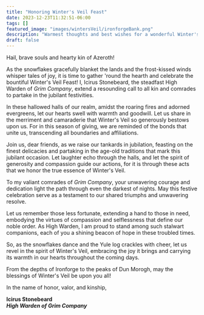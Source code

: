 ```yaml
---
title: "Honoring Winter's Veil Feast"
date: 2023-12-23T11:32:51-06:00
tags: []
featured_image: "images/wintersVeil/ironforgeBank.png"
description: "Warmest thoughts and best wishes for a wonderful Winter's Veil! May this season bring you happiness and prosperity."
draft: false
---
```

Hail, brave souls and hearty kin of Azeroth!  

As the snowflakes gracefully blanket the lands and the frost-kissed winds whisper tales of joy, it is time to gather 'round the hearth and celebrate the bountiful Winter's Veil Feast! I, Icirus Stonebeard, the steadfast High Warden of  _Grim Company_, extend a resounding call to all kin and comrades to partake in the jubilant festivities.  

In these hallowed halls of our realm, amidst the roaring fires and adorned evergreens, let our hearts swell with warmth and goodwill. Let us share in the merriment and camaraderie that Winter's Veil so generously bestows upon us. For in this season of giving, we are reminded of the bonds that unite us, transcending all boundaries and affiliations.  

Join us, dear friends, as we raise our tankards in jubilation, feasting on the finest delicacies and partaking in the age-old traditions that mark this jubilant occasion. Let laughter echo through the halls, and let the spirit of generosity and compassion guide our actions, for it is through these acts that we honor the true essence of Winter's Veil.  

To my valiant comrades of  _Grim Company_, your unwavering courage and dedication light the path through even the darkest of nights. May this festive celebration serve as a testament to our shared triumphs and unwavering resolve.  

Let us remember those less fortunate, extending a hand to those in need, embodying the virtues of compassion and selflessness that define our noble order. As High Warden, I am proud to stand among such stalwart companions, each of you a shining beacon of hope in these troubled times.  

So, as the snowflakes dance and the Yule log crackles with cheer, let us revel in the spirit of Winter's Veil, embracing the joy it brings and carrying its warmth in our hearts throughout the coming days.  

From the depths of Ironforge to the peaks of Dun Morogh, may the blessings of Winter's Veil be upon you all!  

In the name of honor, valor, and kinship,  

__Icirus Stonebeard__  
___High Warden of Grim Company___